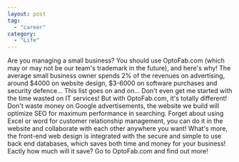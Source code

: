 ```yaml
---
layout: post
tag:
  - "career"
category:
  - "Life"
---
```


Are you managing a small business? You should use OptoFab.com (which may or may not be our team's trademark in the future), and here's why! The average small business owner spends 2% of the revenues on advertising, around $4000 on website design, $3-6000 on software purchases and security defence... This list goes on and on... Don't even get me started with the time wasted on IT services! But with OptoFab.com, it's totally different! Don't waste money on Google advertisements, the website we build will optimize SEO for maximum performance in searching. Forget about using Excel or word for customer relationship management, you can do it in the website and collaborate with each other anywhere you want! What's more, the front-end web design is integrated with the secure and simple to use back end databases, which saves both time and money for your business! Eactly how much will it save? Go to OptoFab.com and find out more!
